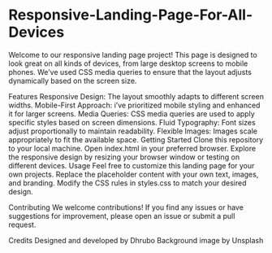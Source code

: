 # Responsive-Landing-Page-For-All-Devices
Welcome to our responsive landing page project! This page is designed to look great on all kinds of devices, from large desktop screens to mobile phones. We’ve used CSS media queries to ensure that the layout adjusts dynamically based on the screen size.

Features
Responsive Design: The layout smoothly adapts to different screen widths.
Mobile-First Approach: i’ve prioritized mobile styling and enhanced it for larger screens.
Media Queries: CSS media queries are used to apply specific styles based on screen dimensions.
Fluid Typography: Font sizes adjust proportionally to maintain readability.
Flexible Images: Images scale appropriately to fit the available space.
Getting Started
Clone this repository to your local machine.
Open index.html in your preferred browser.
Explore the responsive design by resizing your browser window or testing on different devices.
Usage
Feel free to customize this landing page for your own projects. Replace the placeholder content with your own text, images, and branding. Modify the CSS rules in styles.css to match your desired design.

Contributing
We welcome contributions! If you find any issues or have suggestions for improvement, please open an issue or submit a pull request.

Credits
Designed and developed by Dhrubo
Background image by Unsplash
